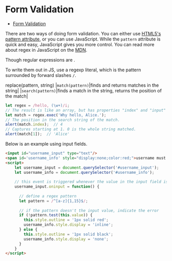 
# Form Validation

- [Form Validation](#form-validation)

There are two ways of doing form validation. You can either use [HTML5's pattern attribute](../../2%20HTML%20+%20CSS/docs/12%20-%20HTML%20Forms.md#the-pattern-attribute), or you can use JavaScript. While the `pattern` attribute is quick and easy, JavaScript gives you more control. You can read more about regex in JavaScript on the [MDN](https://developer.mozilla.org/en-US/docs/Web/JavaScript/Guide/Regular_Expressions).

Though regular expressions are .


To write them out in JS, use a regexp literal, which is the pattern surrounded by forward slashes `/`.




replace(pattern, string)
|`match(pattern)`|finds and returns matches in the string|
|`search(pattern)`|finds a match in the string, returns the position of the match|






```js
let regex = /hello, (\w+)/i;
// The result is like an array, but has properties "index" and "input"
let match = regex.exec('Why hello, Alice.');
// The position in the search string of the match.
alert(match.index);  // 4
// Captures starting at 1. 0 is the whole string matched.
alert(match[1]);  // 'Alice'
```

Below is an example using input fields.

```html
<input id="username_input" type="text"/>
<span id='username_info' style="display:none;color:red;">username must be between 1 and 15 lowercase characters</span>
<script>
    let username_input = document.querySelector('#username_input');
    let username_info = document.querySelector('#username_info');
    
    // this event is triggered whenever the value in the input field is changed
    username_input.oninput = function() {
        
      // define a regex pattern
      let pattern = /^[a-z]{1,15}$/;
      
      // if the pattern doesn't the input value, indicate the error
      if (!pattern.test(this.value)) {
        this.style.outline = '1px solid red';
        username_info.style.display = 'inline';
      } else {
        this.style.outline = '1px solid black';
        username_info.style.display = 'none';
      }
    }
</script>
```
